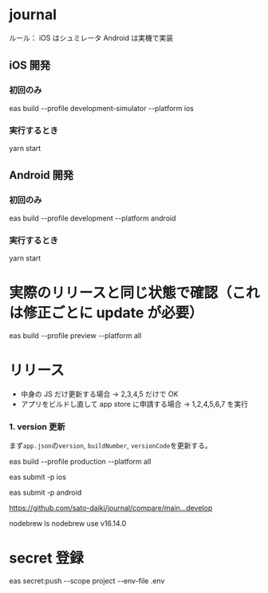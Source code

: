 # journal

ルール：
iOS はシュミレータ
Android は実機で実装

## iOS 開発

### 初回のみ

eas build --profile development-simulator --platform ios

### 実行するとき

yarn start

## Android 開発

### 初回のみ

eas build --profile development --platform android

### 実行するとき

yarn start

# 実際のリリースと同じ状態で確認（これは修正ごとに update が必要）

eas build --profile preview --platform all

# リリース

- 中身の JS だけ更新する場合 → 2,3,4,5 だけで OK
- アプリをビルドし直して app store に申請する場合 → 1,2,4,5,6,7 を実行

### 1. version 更新

まず`app.json`の`version`, `buildNumber`, `versionCode`を更新する。

eas build --profile production --platform all

eas submit -p ios

eas submit -p android

https://github.com/sato-daiki/journal/compare/main...develop

nodebrew ls
nodebrew use v16.14.0

# secret 登録

eas secret:push --scope project --env-file .env
